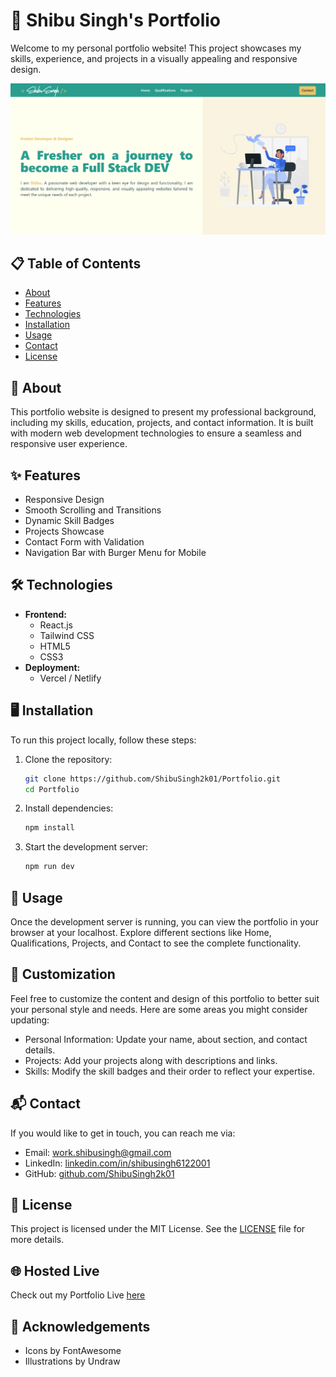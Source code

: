 # 🚀 Shibu Singh's Portfolio

Welcome to my personal portfolio website! This project showcases my skills, experience, and projects in a visually appealing and responsive design.

![Portfolio Screenshot](public/Screenshot.png)

## 📋 Table of Contents

- [About](#about)
- [Features](#features)
- [Technologies](#technologies)
- [Installation](#installation)
- [Usage](#usage)
- [Contact](#contact)
- [License](#license)

## 🌟 About

This portfolio website is designed to present my professional background, including my skills, education, projects, and contact information. It is built with modern web development technologies to ensure a seamless and responsive user experience.

## ✨ Features

- Responsive Design
- Smooth Scrolling and Transitions
- Dynamic Skill Badges
- Projects Showcase
- Contact Form with Validation
- Navigation Bar with Burger Menu for Mobile

## 🛠️ Technologies

- **Frontend:**
  - React.js
  - Tailwind CSS
  - HTML5
  - CSS3
- **Deployment:**
  - Vercel / Netlify

## 🖥️ Installation

To run this project locally, follow these steps:

1. Clone the repository:

   ```sh
   git clone https://github.com/ShibuSingh2k01/Portfolio.git
   cd Portfolio
   ```

2. Install dependencies:

   ```sh
   npm install
   ```

3. Start the development server:
   ```sh
   npm run dev
   ```

## 🚀 Usage

Once the development server is running, you can view the portfolio in your browser at your localhost. Explore different sections like Home, Qualifications, Projects, and Contact to see the complete functionality.

## 📝 Customization

Feel free to customize the content and design of this portfolio to better suit your personal style and needs. Here are some areas you might consider updating:

- Personal Information: Update your name, about section, and contact details.
- Projects: Add your projects along with descriptions and links.
- Skills: Modify the skill badges and their order to reflect your expertise.

## 📬 Contact

If you would like to get in touch, you can reach me via:

- Email: [work.shibusingh@gmail.com](https://mail.google.com/mail/u/0/?fs=1&tf=cm&to=work.shibusingh@gmail.com)
- LinkedIn: [linkedin.com/in/shibusingh6122001](https://www.linkedin.com/in/shibusingh6122001/)
- GitHub: [github.com/ShibuSingh2k01](https://github.com/ShibuSingh2k01)

## 📄 License

This project is licensed under the MIT License. See the [LICENSE](LICENSE) file for more details.

## 🌐 Hosted Live

Check out my Portfolio Live [here](https://shibu-singh.netlify.app/)

## 🌟 Acknowledgements

- Icons by FontAwesome
- Illustrations by Undraw

